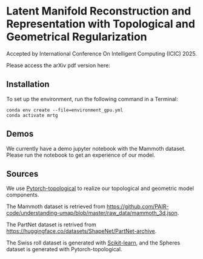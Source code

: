 # Latent Manifold Reconstruction and Representation with Topological and Geometrical Regularization

Accepted by International Conference On Intelligent Computing (ICIC) 2025.

Please access the arXiv pdf version here: 

## Installation
To set up the environment, run the following command in a Terminal:

```
conda env create --file=environment_gpu.yml
conda activate mrtg
```

## Demos
We currently have a demo jupyter notebook with the Mammoth dataset. Please run the notebook to get an experience of our model.

## Sources
We use [Pytorch-topological](https://github.com/aidos-lab/pytorch-topological) to realize our topological and geometric model components.

The Mammoth dataset is retrieved from https://github.com/PAIR-code/understanding-umap/blob/master/raw_data/mammoth_3d.json.

The PartNet dataset is retrived from https://huggingface.co/datasets/ShapeNet/PartNet-archive.

The Swiss roll dataset is generated with [Scikit-learn](https://scikit-learn.org/), and the Spheres dataset is generated with Pytorch-topological.
